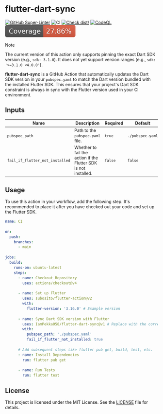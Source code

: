 # flutter-dart-sync

[![GitHub Super-Linter](https://github.com/actions/typescript-action/actions/workflows/linter.yml/badge.svg)](https://github.com/super-linter/super-linter)
![CI](https://github.com/actions/typescript-action/actions/workflows/ci.yml/badge.svg)
[![Check dist/](https://github.com/actions/typescript-action/actions/workflows/check-dist.yml/badge.svg)](https://github.com/actions/typescript-action/actions/workflows/check-dist.yml)
[![CodeQL](https://github.com/actions/typescript-action/actions/workflows/codeql-analysis.yml/badge.svg)](https://github.com/actions/typescript-action/actions/workflows/codeql-analysis.yml)
[![Coverage](./badges/coverage.svg)](./badges/coverage.svg)

> [!NOTE]
> The current version of this action only supports pinning the exact Dart SDK version (e.g., `sdk: 3.1.0`). It does not yet support version ranges (e.g., `sdk: '>=3.1.0 <4.0.0'`).

**flutter-dart-sync** is a GitHub Action that automatically updates the Dart SDK version in your `pubspec.yaml` to match the Dart version bundled with the installed Flutter SDK. This ensures that your project's Dart SDK constraint is always in sync with the Flutter version used in your CI environment.

## Inputs

| Name                            | Description                                                              | Required | Default          |
| ------------------------------- | ------------------------------------------------------------------------ | -------- | ---------------- |
| `pubspec_path`                  | Path to the `pubspec.yaml` file.                                         | `true`   | `./pubspec.yaml` |
| `fail_if_flutter_not_installed` | Whether to fail the action if the Flutter SDK is not installed.          | `false`  | `false`          |

## Usage

To use this action in your workflow, add the following step. It's recommended to place it after you have checked out your code and set up the Flutter SDK.

```yaml
name: CI

on:
  push:
    branches:
      - main

jobs:
  build:
    runs-on: ubuntu-latest
    steps:
      - name: Checkout Repository
        uses: actions/checkout@v4

      - name: Set up Flutter
        uses: subosito/flutter-action@v2
        with:
          flutter-version: '3.16.0' # Example version

      - name: Sync Dart SDK version with Flutter
        uses: IamPekka058/flutter-dart-sync@v1 # Replace with the correct version
        with:
          pubspec_path: './pubspec.yaml'
          fail_if_flutter_not_installed: true

      # Add subsequent steps like flutter pub get, build, test, etc.
      - name: Install Dependencies
        run: flutter pub get

      - name: Run Tests
        run: flutter test
```

## License

This project is licensed under the MIT License. See the [LICENSE](./LICENSE) file for details.
